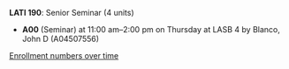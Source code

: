 **LATI 190**: Senior Seminar (4 units)

- **A00** (Seminar) at 11:00 am–2:00 pm on Thursday at LASB 4 by Blanco, John D (A04507556)

[Enrollment numbers over time](./LATI190.tsv)
